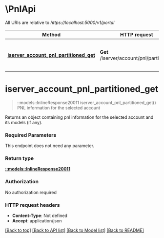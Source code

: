 # \PnlApi

All URIs are relative to *https://localhost:5000/v1/portal*

Method | HTTP request | Description
------------- | ------------- | -------------
[**iserver_account_pnl_partitioned_get**](PnlApi.md#iserver_account_pnl_partitioned_get) | **Get** /iserver/account/pnl/partitioned | PNL information for the selected account


# **iserver_account_pnl_partitioned_get**
> ::models::InlineResponse20011 iserver_account_pnl_partitioned_get()
PNL information for the selected account

Returns an object containing pnl information for the selected account and its models (if any).

### Required Parameters
This endpoint does not need any parameter.

### Return type

[**::models::InlineResponse20011**](inline_response_200_11.md)

### Authorization

No authorization required

### HTTP request headers

 - **Content-Type**: Not defined
 - **Accept**: application/json

[[Back to top]](#) [[Back to API list]](../README.md#documentation-for-api-endpoints) [[Back to Model list]](../README.md#documentation-for-models) [[Back to README]](../README.md)

